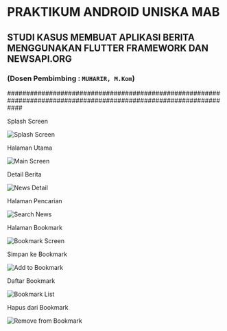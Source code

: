 # PRAKTIKUM ANDROID UNISKA MAB

## STUDI KASUS MEMBUAT APLIKASI BERITA MENGGUNAKAN FLUTTER FRAMEWORK DAN NEWSAPI.ORG

### (Dosen Pembimbing : `MUHARIR, M.Kom`)

####################################################################################################################

Splash Screen

<img
  src="screenshots/splash.jpg"
  alt="Splash Screen"
  style="display: inline-block; margin: 0 auto; max-width: 300px">

Halaman Utama

<img
  src="screenshots/main.jpg"
  alt="Main Screen"
  style="display: inline-block; margin: 0 auto; max-width: 300px">

Detail Berita

<img
  src="screenshots/detail.jpg"
  alt="News Detail"
  style="display: inline-block; margin: 0 auto; max-width: 300px">

Halaman Pencarian

<img
  src="screenshots/search.jpg"
  alt="Search News"
  style="display: inline-block; margin: 0 auto; max-width: 300px">

Halaman Bookmark

<img
  src="screenshots/bookmark_empty.jpg"
  alt="Bookmark Screen"
  style="display: inline-block; margin: 0 auto; max-width: 300px">

Simpan ke Bookmark

<img
  src="screenshots/add_to_bookmark.jpg"
  alt="Add to Bookmark"
  style="display: inline-block; margin: 0 auto; max-width: 300px">

Daftar Bookmark

<img
  src="screenshots/bookmark_list.jpg"
  alt="Bookmark List"
  style="display: inline-block; margin: 0 auto; max-width: 300px">

Hapus dari Bookmark

<img
  src="screenshots/remove_from_bookmark.jpg"
  alt="Remove from Bookmark"
  style="display: inline-block; margin: 0 auto; max-width: 300px">